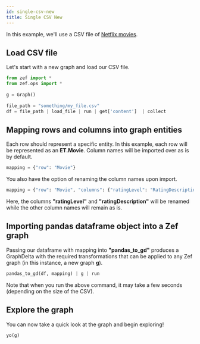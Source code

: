 ```yaml
---
id: single-csv-new
title: Single CSV New
---
```


  
  
In this example, we'll use a CSV file of [Netflix movies](movies.csv).  
  
## Load CSV file  
  
Let's start with a new graph and load our CSV file.  
  
```python  
from zef import *  
from zef.ops import *  
  
g = Graph()  
  
file_path = "something/my_file.csv"                                     # this is where your CSV file is located  
df = file_path | load_file | run | get['content']  | collect            # the loaded file is now a pandas dataframe object  
```  
  
## Mapping rows and columns into graph entities  
  
Each row should represent a specific entity. In this example, each row will be represented as an **ET.Movie**. Column names will be imported over as is by default.  
  
```python  
mapping = {"row": "Movie"}  
```  
  
You also have the option of renaming the column names upon import.  
  
```python  
mapping = {"row": "Movie", "columns": {"ratingLevel": "RatingDescription", "ratingDescription": "RatingScore"}}  
```  
  
Here, the columns **"ratingLevel"** and **"ratingDescription"** will be renamed while the other column names will remain as is.  
  
## Importing pandas dataframe object into a Zef graph  
  
Passing our dataframe with mapping into **"pandas_to_gd"** produces a GraphDelta with the required transformations that can be applied to any Zef graph (in this instance, a new graph **g**).  
  
```python  
pandas_to_gd(df, mapping) | g | run  
```  
  
Note that when you run the above command, it may take a few seconds (depending on the size of the CSV).  
  
## Explore the graph  
  
You can now take a quick look at the graph and begin exploring!  
  
```python  
yo(g)  
```  
